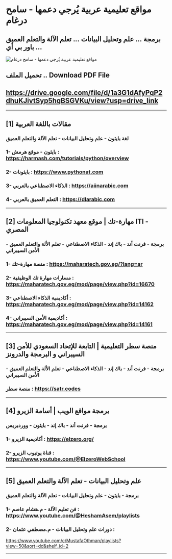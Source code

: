 # مواقع تعليمية عربية يُرجي دعمها - سامح درغام
## برمجة ... علم وتحليل البيانات ... تعلم الآلة والتعلم العميق ... باور بي أي

![مواقع تعليمية عربية يُرجي دعمها - سامح درغام](https://github.com/user-attachments/assets/d8b1800f-90d5-4d31-be37-47ea864bc752)

## تحميل الملف .. Download PDF File
## https://drive.google.com/file/d/1a3G1dAfyPqP2dhuKJivtSyp5hqBSGVKu/view?usp=drive_link


-------------------------------------------------------------------------------------------------------



## [1] مقالات باللغة العربية
 ### لغة بايثون - علم وتحليل البيانات - تعلم الآلة والتعلم العميق
 

 ### 1- بايثون - موقع هرمش :  https://harmash.com/tutorials/python/overview
 ### 2- بايثونات :  https://www.pythonat.com
 ### 3- الذكاء الاصطناعي بالعربي :  https://aiinarabic.com
 ### 4- التعلم العميق بالعربي :  https://dlarabic.com



-------------------------------------------------------------------------------------------------------


## [2] مهارة-تك | موقع معهد تكنولوجيا المعلومات ITI - المصري
 ### برمجة - فرنت أند - باك إند - الذكاء الاصطناعي - تعلم الألة والتعلم العميق - الأمن السيبراني
 

 ### 1- منصة مهارة-تك :  https://maharatech.gov.eg/?lang=ar 
 ### 2- مسارات مهارة تك الوظيفية :  https://maharatech.gov.eg/mod/page/view.php?id=16670
 ### 3- أكاديمية الذكاء الاصطناعي :  https://maharatech.gov.eg/mod/page/view.php?id=14162
 ### 4- أكاديمية الأمن السيبراني  :  https://maharatech.gov.eg/mod/page/view.php?id=14161







-------------------------------------------------------------------------------------------------------


## [3] منصة سطر التعليمية | التابعة للإتحاد السعودي للأمن السيبراني و البرمجة والدرونز
 ### برمجة - فرنت أند - باك إند - الذكاء الاصطناعي - تعلم الألة والتعلم العميق - الأمن السيبراني
 

 ### منصة سطر :  https://satr.codes 






-------------------------------------------------------------------------------------------------------


## [4] برمجة مواقع الويب | أسامة الزيرو
 ### برمجة - فرنت أند - باك إند - بايثون - ووردبريس
 

 ### 1- أكاديمية الزيرو : https://elzero.org/
 ### 2- قناة يوتيوب الزيرو : https://www.youtube.com/@ElzeroWebSchool



-------------------------------------------------------------------------------------------------------


## [5] علم وتحليل البيانات - تعلم الآلة والتعلم العميق
 ### برمجة  - بايثون - علم وتحليل البيانات - تعلم الآلة والتعلم العميق
 

 ### 1- فن تعليم الآلة - م.هشام عاصم : https://www.youtube.com/@HeshamAsem/playlists
 ### 2- دورات علم وتحليل البيانات - م.مصطفي عثمان :
 https://www.youtube.com/c/MustafaOthman/playlists?view=50&sort=dd&shelf_id=2



-------------------------------------------------------------------------------------------------------
